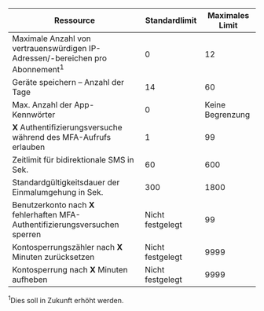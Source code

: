 | Ressource | Standardlimit | Maximales Limit |
| --- | --- | --- |
| Maximale Anzahl von vertrauenswürdigen IP-Adressen/-bereichen</a> pro Abonnement<sup>1</sup> |0 |12 |
| Geräte speichern – Anzahl der Tage |14 |60 |
| Max. Anzahl der App-Kennwörter |0 |Keine Begrenzung |
| **X** Authentifizierungsversuche während des MFA-Aufrufs erlauben |1 |99 |
| Zeitlimit für bidirektionale SMS in Sek. |60 |600 |
| Standardgültigkeitsdauer der Einmalumgehung in Sek. |300 |1800 |
| Benutzerkonto nach **X** fehlerhaften MFA-Authentifizierungsversuchen sperren |Nicht festgelegt |99 |
| Kontosperrungszähler nach **X** Minuten zurücksetzen |Nicht festgelegt |9999 |
| Kontosperrung nach **X** Minuten aufheben |Nicht festgelegt |9999 |

<sup>1</sup>Dies soll in Zukunft erhöht werden.



<!--HONumber=Nov16_HO3-->


